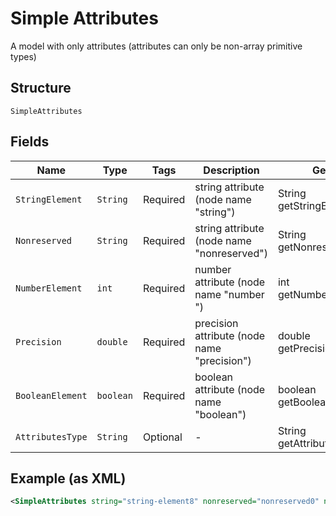 
# Simple Attributes

A model with only attributes (attributes can only be non-array primitive types)

## Structure

`SimpleAttributes`

## Fields

| Name | Type | Tags | Description | Getter | Setter |
|  --- | --- | --- | --- | --- | --- |
| `StringElement` | `String` | Required | string attribute (node name "string") | String getStringElement() | setStringElement(String stringElement) |
| `Nonreserved` | `String` | Required | string attribute (node name "nonreserved") | String getNonreserved() | setNonreserved(String nonreserved) |
| `NumberElement` | `int` | Required | number attribute (node name "number ") | int getNumberElement() | setNumberElement(int numberElement) |
| `Precision` | `double` | Required | precision attribute (node name "precision") | double getPrecision() | setPrecision(double precision) |
| `BooleanElement` | `boolean` | Required | boolean attribute (node name "boolean") | boolean getBooleanElement() | setBooleanElement(boolean booleanElement) |
| `AttributesType` | `String` | Optional | - | String getAttributesType() | setAttributesType(String attributesType) |

## Example (as XML)

```xml
<SimpleAttributes string="string-element8" nonreserved="nonreserved0" number="156" precision="112.04" boolean="false" />
```

